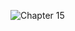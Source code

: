 ![Chapter 15](https://github.com/mrgsdev/AppCoda/assets/157994617/46fcd5be-59ee-4df5-932a-de97be24d993)
 
 
